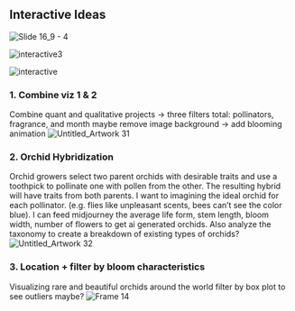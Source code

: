 ## Interactive Ideas
![Slide 16_9 - 4](https://github.com/user-attachments/assets/97f7f953-52ca-49e6-92c8-000108dcb66e)

![interactive3](https://github.com/user-attachments/assets/496a054e-9d6e-426c-80bc-6acb4010f2eb)

![interactive](https://github.com/user-attachments/assets/863fc927-429f-4cb5-83a8-51a753300791)


### 1. Combine viz 1 & 2 
Combine quant and qualitative projects 
→ three filters total: pollinators, fragrance, and month
maybe remove image background → add blooming animation
![Untitled_Artwork 31](https://github.com/user-attachments/assets/099eb85b-ce67-40cf-bd3f-5e7942c3323f)

### 2. Orchid Hybridization 
Orchid growers select two parent orchids with desirable traits and use a toothpick to pollinate one with pollen from the other. The resulting hybrid will have traits from both parents. 
I want to imagining the ideal orchid for each pollinator. (e.g. flies like unpleasant scents, bees can’t see the color blue). 
I can feed midjourney the average life form, stem length, bloom width, number of flowers to get ai generated orchids. Also analyze the taxonomy to create a breakdown of existing types of orchids?
![Untitled_Artwork 32](https://github.com/user-attachments/assets/c8293cbc-e1d4-48f0-8eab-3a460d37d7ed)

### 3. Location + filter by bloom characteristics
Visualizing rare and beautiful orchids around the world 
filter by box plot to see outliers maybe?
![Frame 14](https://github.com/user-attachments/assets/b95ef9a5-11f9-4ca8-8fb9-b9d80ed32dd5)
